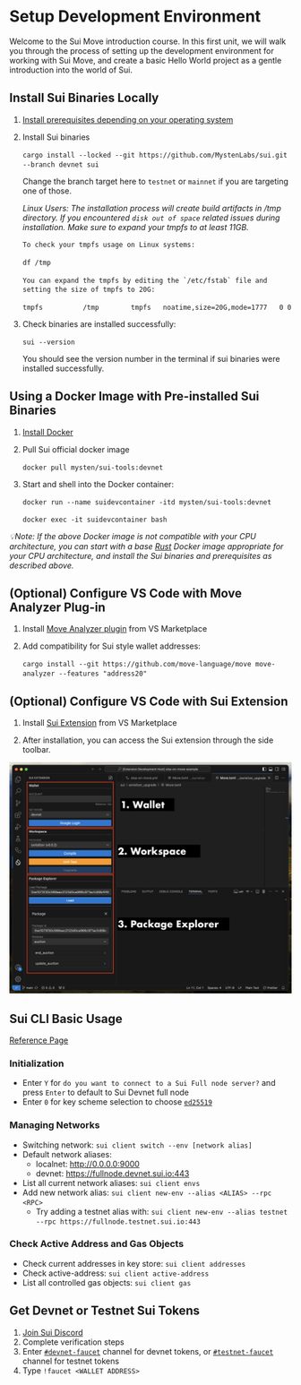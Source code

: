 # Setup Development Environment

Welcome to the Sui Move introduction course. In this first unit, we will walk you through the process of setting up the development environment for working with Sui Move, and create a basic Hello World project as a gentle introduction into the world of Sui.

## Install Sui Binaries Locally

1. [Install prerequisites depending on your operating system](https://docs.sui.io/build/install#prerequisites)

2. Install Sui binaries
    
    `cargo install --locked --git https://github.com/MystenLabs/sui.git --branch devnet sui`

    Change the branch target here to `testnet` or `mainnet` if you are targeting one of those.

   *Linux Users: The installation process will create build artifacts in /tmp directory. If you encountered `disk out of space` related issues during installation. Make sure to expand your tmpfs to at least 11GB.*
    ```
   To check your tmpfs usage on Linux systems:
   
   df /tmp
   
   You can expand the tmpfs by editing the `/etc/fstab` file and setting the size of tmpfs to 20G:
   
   tmpfs          /tmp        tmpfs   noatime,size=20G,mode=1777   0 0
    ```

4. Check binaries are installed successfully:

    `sui --version`

    You should see the version number in the terminal if sui binaries were installed successfully. 

## Using a Docker Image with Pre-installed Sui Binaries

1. [Install Docker](https://docs.docker.com/get-docker/)

2. Pull  Sui official docker image

    `docker pull mysten/sui-tools:devnet`

3. Start and shell into the Docker container:

    `docker run --name suidevcontainer -itd mysten/sui-tools:devnet`

    `docker exec -it suidevcontainer bash`

*💡Note: If the above Docker image is not compatible with your CPU architecture, you can start with a base [Rust](https://hub.docker.com/_/rust) Docker image appropriate for your CPU architecture, and install the Sui binaries and prerequisites as described above.*

## (Optional) Configure VS Code with Move Analyzer Plug-in

1. Install [Move Analyzer plugin](https://marketplace.visualstudio.com/items?itemName=move.move-analyzer) from VS Marketplace

2. Add compatibility for Sui style wallet addresses:

    `cargo install --git https://github.com/move-language/move move-analyzer --features "address20"`

## (Optional) Configure VS Code with Sui Extension

1. Install [Sui Extension](https://marketplace.visualstudio.com/items?itemName=zktxio.sui-extension) from VS Marketplace

2. After installation, you can access the Sui extension through the side toolbar.

![Sui Extension](../images/sui-extension.png)

## Sui CLI Basic Usage

[Reference Page](https://docs.sui.io/build/cli-client)

### Initialization
- Enter `Y` for `do you want to connect to a Sui Full node server?` and press `Enter` to default to Sui Devnet full node
- Enter `0` for key scheme selection to choose [`ed25519`](https://ed25519.cr.yp.to/)

### Managing Networks

- Switching network: `sui client switch --env [network alias]`
- Default network aliases: 
    - localnet: http://0.0.0.0:9000
    - devnet: https://fullnode.devnet.sui.io:443
- List all current network aliases: `sui client envs`
- Add new network alias: `sui client new-env --alias <ALIAS> --rpc <RPC>`
    - Try adding a testnet alias with: `sui client new-env --alias testnet --rpc https://fullnode.testnet.sui.io:443`

### Check Active Address and Gas Objects

- Check current addresses in key store: `sui client addresses`
- Check active-address: `sui client active-address`
- List all controlled gas objects: `sui client gas`

## Get Devnet or Testnet Sui Tokens

1. [Join Sui Discord](https://discord.gg/sui)
2. Complete verification steps
3. Enter [`#devnet-faucet`](https://discord.com/channels/916379725201563759/971488439931392130) channel for devnet tokens, or [`#testnet-faucet`](https://discord.com/channels/916379725201563759/1037811694564560966) channel for testnet tokens
4. Type `!faucet <WALLET ADDRESS>`
